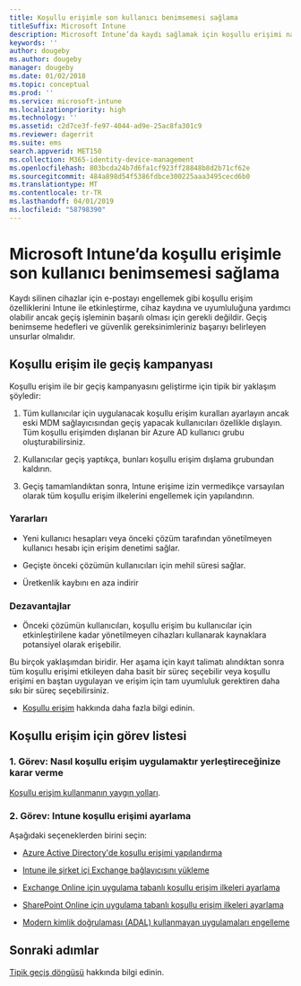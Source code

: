 ```yaml
---
title: Koşullu erişimle son kullanıcı benimsemesi sağlama
titleSuffix: Microsoft Intune
description: Microsoft Intune’da kaydı sağlamak için koşullu erişimi nasıl kullanacağınızı öğrenin.
keywords: ''
author: dougeby
ms.author: dougeby
manager: dougeby
ms.date: 01/02/2018
ms.topic: conceptual
ms.prod: ''
ms.service: microsoft-intune
ms.localizationpriority: high
ms.technology: ''
ms.assetid: c2d7ce3f-fe97-4044-ad9e-25ac8fa301c9
ms.reviewer: dagerrit
ms.suite: ems
search.appverid: MET150
ms.collection: M365-identity-device-management
ms.openlocfilehash: 803bcda24b7d6fa1cf923ff28848b8d2b71cf62e
ms.sourcegitcommit: 484a898d54f5386fdbce300225aaa3495cecd6b0
ms.translationtype: MT
ms.contentlocale: tr-TR
ms.lasthandoff: 04/01/2019
ms.locfileid: "58798390"
---
```

# <a name="drive-end-user-adoption-with-conditional-access-in-microsoft-intune"></a>Microsoft Intune’da koşullu erişimle son kullanıcı benimsemesi sağlama

Kaydı silinen cihazlar için e-postayı engellemek gibi koşullu erişim özelliklerini Intune ile etkinleştirme, cihaz kaydına ve uyumluluğuna yardımcı olabilir ancak geçiş işleminin başarılı olması için gerekli değildir. Geçiş benimseme hedefleri ve güvenlik gereksinimleriniz başarıyı belirleyen unsurlar olmalıdır.

## <a name="migration-campaign-with-conditional-access"></a>Koşullu erişim ile geçiş kampanyası

Koşullu erişim ile bir geçiş kampanyasını geliştirme için tipik bir yaklaşım şöyledir:

1.  Tüm kullanıcılar için uygulanacak koşullu erişim kuralları ayarlayın ancak eski MDM sağlayıcısından geçiş yapacak kullanıcıları özellikle dışlayın. Tüm koşullu erişimden dışlanan bir Azure AD kullanıcı grubu oluşturabilirsiniz.

2.  Kullanıcılar geçiş yaptıkça, bunları koşullu erişim dışlama grubundan kaldırın.

3.  Geçiş tamamlandıktan sonra, Intune erişime izin vermedikçe varsayılan olarak tüm koşullu erişim ilkelerini engellemek için yapılandırın.

### <a name="advantages"></a>Yararları

-   Yeni kullanıcı hesapları veya önceki çözüm tarafından yönetilmeyen kullanıcı hesabı için erişim denetimi sağlar.

-   Geçişte önceki çözümün kullanıcıları için mehil süresi sağlar.

-   Üretkenlik kaybını en aza indirir

### <a name="disadvantages"></a>Dezavantajlar

-   Önceki çözümün kullanıcıları, koşullu erişim bu kullanıcılar için etkinleştirilene kadar yönetilmeyen cihazları kullanarak kaynaklara potansiyel olarak erişebilir.


Bu birçok yaklaşımdan biridir. Her aşama için kayıt talimatı alındıktan sonra tüm koşullu erişimi etkileyen daha basit bir süreç seçebilir veya koşullu erişimi en baştan uygulayan ve erişim için tam uyumluluk gerektiren daha sıkı bir süreç seçebilirsiniz.

-   [Koşullu erişim](conditional-access.md) hakkında daha fazla bilgi edinin.

## <a name="task-list-for-conditional-access"></a>Koşullu erişim için görev listesi

### <a name="task-1-decide-how-you-are-going-to-implement-conditional-access"></a>1. Görev: Nasıl koşullu erişim uygulamaktır yerleştireceğinize karar verme

[Koşullu erişim kullanmanın yaygın yolları](conditional-access-intune-common-ways-use.md).

### <a name="task-2-set-up-intune-conditional-access"></a>2. Görev: Intune koşullu erişimi ayarlama

Aşağıdaki seçeneklerden birini seçin:

-   [Azure Active Directory'de koşullu erişimi yapılandırma](https://docs.microsoft.com/azure/active-directory/active-directory-conditional-access-azure-portal)

-   [Intune ile şirket içi Exchange bağlayıcısını yükleme](exchange-connector-install.md)

-   [Exchange Online için uygulama tabanlı koşullu erişim ilkeleri ayarlama](app-based-conditional-access-intune-create.md)

-   [SharePoint Online için uygulama tabanlı koşullu erişim ilkeleri ayarlama](app-based-conditional-access-intune-create.md)

-   [Modern kimlik doğrulaması (ADAL) kullanmayan uygulamaları engelleme](app-modern-authentication-block.md)

## <a name="next-steps"></a>Sonraki adımlar

[Tipik geçiş döngüsü](migration-guide-cycle.md) hakkında bilgi edinin.
